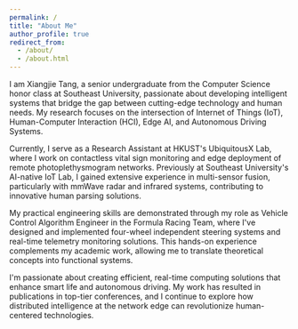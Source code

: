```yaml
---
permalink: /
title: "About Me"
author_profile: true
redirect_from: 
  - /about/
  - /about.html
---
```




I am Xiangjie Tang, a senior undergraduate from the Computer Science honor class at Southeast University, passionate about developing intelligent systems that bridge the gap between cutting-edge technology and human needs. My research focuses on the intersection of Internet of Things (IoT), Human-Computer Interaction (HCI), Edge AI, and Autonomous Driving Systems.

Currently, I serve as a Research Assistant at HKUST's UbiquitousX Lab, where I work on contactless vital sign monitoring and edge deployment of remote photoplethysmogram networks. Previously at Southeast University's AI-native IoT Lab, I gained extensive experience in multi-sensor fusion, particularly with mmWave radar and infrared systems, contributing to innovative human parsing solutions.

My practical engineering skills are demonstrated through my role as Vehicle Control Algorithm Engineer in the Formula Racing Team, where I've designed and implemented four-wheel independent steering systems and real-time telemetry monitoring solutions. This hands-on experience complements my academic work, allowing me to translate theoretical concepts into functional systems.

I'm passionate about creating efficient, real-time computing solutions that enhance smart life and autonomous driving. My work has resulted in publications in top-tier conferences, and I continue to explore how distributed intelligence at the network edge can revolutionize human-centered technologies.